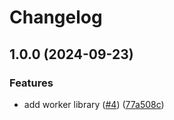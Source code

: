 # Changelog

## 1.0.0 (2024-09-23)


### Features

* add worker library ([#4](https://github.com/joshuarubin/teleport-job-worker/issues/4)) ([77a508c](https://github.com/joshuarubin/teleport-job-worker/commit/77a508c5356730bf153005b94c31b404dd726e4f))
